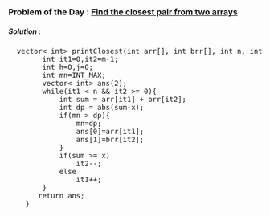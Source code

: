 ### Problem of the Day : [Find the closest pair from two arrays](https://practice.geeksforgeeks.org/problems/find-the-closest-pair-from-two-arrays4215/1)

##### Solution :
<pre>
  vector< int> printClosest(int arr[], int brr[], int n, int m, int x) {
        int it1=0,it2=m-1;
        int h=0,j=0;
        int mn=INT_MAX;
        vector< int> ans(2);
        while(it1 < n && it2 >= 0){
            int sum = arr[it1] + brr[it2];
            int dp = abs(sum-x);
            if(mn > dp){
                mn=dp;
                ans[0]=arr[it1];
                ans[1]=brr[it2];
            }
            if(sum >= x)
                it2--;
            else
                it1++;
        }
       return ans;
    }
</pre>

